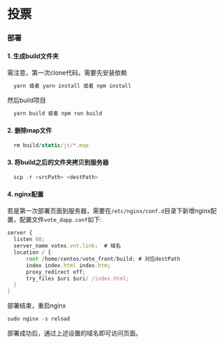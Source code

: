 # 投票

### 部署
#### 1. 生成build文件夹
需注意，第一次clone代码，需要先安装依赖
```js
  yarn 或者 yarn install 或者 npm install 
```
然后build项目
```js
  yarn build 或者 npm run build
```

#### 2. 删除map文件
```js
  rm build/static/js/*.map
```

#### 3. 将build之后的文件夹拷贝到服务器

```js
  scp -r <srcPath> <destPath>
```

#### 4. nginx配置
若是第一次部署页面到服务器，需要在`/etc/nginx/conf.d`目录下新增nginx配置，配置文件`vote_dapp.conf`如下:
```js
server {
  listen 80;
  server_name votes.vnt.link;  # 域名
  location / {
      root /home/centos/vote_front/build; # 对应destPath
      index index.html index.htm;
      proxy_redirect off;
      try_files $uri $uri/ /index.html;
  }
}
```
部署结束，重启nginx
```js
sudo nginx -s reload
```
部署成功后，通过上述设置的域名即可访问页面。